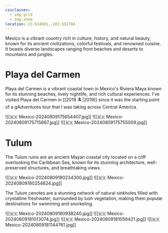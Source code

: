 ```yaml
---
cssclasses:
  - img-grid
  - img-zoom
location: 23.634501,-102.552784
---
```

Mexico is a vibrant country rich in culture, history, and natural beauty, known for its ancient civilizations, colorful festivals, and renowned cuisine. It boasts diverse landscapes ranging from beaches and deserts to mountains and jungles.

# Playa del Carmen

Playa del Carmen is a vibrant coastal town in Mexico's Riviera Maya known for its stunning beaches, lively nightlife, and rich cultural experiences. I’ve visited Playa del Carmen in [[2019 🏝️|2019]] since it was the starting point of a gAdventures tour that I was taking across Central America. 

![[🇲🇽 Mexico-20240809175654407.jpg]]
![[🇲🇽 Mexico-20240809175715667.jpg]]
![[🇲🇽 Mexico-20240809175755009.jpg]]

# Tulum

The Tulum ruins are an ancient Mayan coastal city located on a cliff overlooking the Caribbean Sea, known for its stunning architecture, well-preserved structures, and breathtaking views.

![[🇲🇽 Mexico-20240809180234300.jpg]]
![[🇲🇽 Mexico-20240809180254824.jpg]]

The Tulum cenotes are a stunning network of natural sinkholes filled with crystalline freshwater, surrounded by lush vegetation, making them popular destinations for swimming and snorkeling.

![[🇲🇽 Mexico-20240809180938240.jpg]]
![[🇲🇽 Mexico-20240809181013074.jpg]]
![[🇲🇽 Mexico-20240809181056421.jpg]]
![[🇲🇽 Mexico-20240809181144761.jpg]]